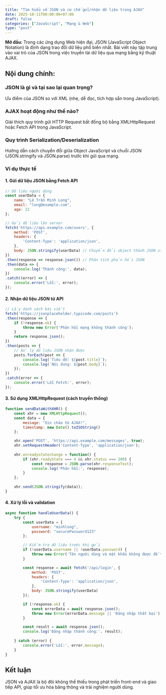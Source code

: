 ```yaml
---
title: "Tìm hiểu về JSON và cơ chế gửi/nhận dữ liệu trong AJAX"
date: 2025-10-11T00:00:00+07:00
draft: false
categories: ["JavaScript", "Mạng & Web"]
type: "post"
---
```


**Mở đầu:** Trong các ứng dụng Web hiện đại, JSON (JavaScript Object Notation) là định dạng trao đổi dữ liệu phổ biến nhất. Bài viết này tập trung vào vai trò của JSON trong việc truyền tải dữ liệu qua mạng bằng kỹ thuật AJAX.

## Nội dung chính:

### JSON là gì và tại sao lại quan trọng?
Ưu điểm của JSON so với XML (nhẹ, dễ đọc, tích hợp sẵn trong JavaScript).

### AJAX hoạt động như thế nào?
Giải thích quy trình gửi HTTP Request bất đồng bộ bằng XMLHttpRequest hoặc Fetch API trong JavaScript.

### Quy trình Serialization/Deserialization
Hướng dẫn cách chuyển đổi giữa Object JavaScript và chuỗi JSON (JSON.stringify và JSON.parse) trước khi gửi qua mạng.

### Ví dụ thực tế

#### 1. Gửi dữ liệu JSON bằng Fetch API

```javascript
// Dữ liệu người dùng
const userData = {
    name: "Lê Trần Minh Long",
    email: "long@example.com",
    age: 22
};

// Gửi dữ liệu lên server
fetch('https://api.example.com/users', {
    method: 'POST',
    headers: {
        'Content-Type': 'application/json',
    },
    body: JSON.stringify(userData) // Chuyển đổi object thành JSON string
})
.then(response => response.json()) // Phân tích phản hồi JSON
.then(data => {
    console.log('Thành công:', data);
})
.catch((error) => {
    console.error('Lỗi:', error);
});
```

#### 2. Nhận dữ liệu JSON từ API

```javascript
// Lấy danh sách bài viết
fetch('https://jsonplaceholder.typicode.com/posts')
.then(response => {
    if (!response.ok) {
        throw new Error('Phản hồi mạng không thành công');
    }
    return response.json();
})
.then(posts => {
    // Xử lý dữ liệu JSON nhận được
    posts.forEach(post => {
        console.log(`Tiêu đề: ${post.title}`);
        console.log(`Nội dung: ${post.body}`);
    });
})
.catch(error => {
    console.error('Lỗi Fetch:', error);
});
```

#### 3. Sử dụng XMLHttpRequest (cách truyền thống)

```javascript
function sendDataWithXHR() {
    const xhr = new XMLHttpRequest();
    const data = {
        message: "Xin chào từ AJAX!",
        timestamp: new Date().toISOString()
    };

    xhr.open('POST', 'https://api.example.com/messages', true);
    xhr.setRequestHeader('Content-Type', 'application/json');
    
    xhr.onreadystatechange = function() {
        if (xhr.readyState === 4 && xhr.status === 200) {
            const response = JSON.parse(xhr.responseText);
            console.log('Phản hồi:', response);
        }
    };
    
    xhr.send(JSON.stringify(data));
}
```

#### 4. Xử lý lỗi và validation

```javascript
async function handleUserData() {
    try {
        const userData = {
            username: "minhlong",
            password: "securePassword123"
        };

        // Kiểm tra dữ liệu trước khi gửi
        if (!userData.username || !userData.password) {
            throw new Error('Tên người dùng và mật khẩu không được để trống');
        }

        const response = await fetch('/api/login', {
            method: 'POST',
            headers: {
                'Content-Type': 'application/json',
            },
            body: JSON.stringify(userData)
        });

        if (!response.ok) {
            const errorData = await response.json();
            throw new Error(errorData.message || 'Đăng nhập thất bại');
        }

        const result = await response.json();
        console.log('Đăng nhập thành công:', result);
        
    } catch (error) {
        console.error('Lỗi:', error.message);
    }
}
```

## Kết luận
JSON và AJAX là bộ đôi không thể thiếu trong phát triển front-end và giao tiếp API, giúp tối ưu hóa băng thông và trải nghiệm người dùng.
